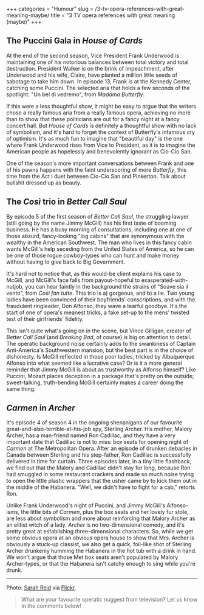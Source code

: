 +++
categories = "Humour"
slug = /3-tv-opera-references-with-great-meaning-maybe/
title = "3 TV opera references with great meaning (maybe)"
+++

## The Puccini Gala in *House of Cards*

At the end of the second season, Vice President Frank Underwood is maintaining one of his notorious balances between total victory and total destruction. President Walker is on the brink of impeachment, after Underwood and his wife, Claire, have planted a million little seeds of sabotage to take him down. In episode 13, Frank is at the Kennedy Center, catching some Puccini. The selected aria that holds a few seconds of the spotlight: "Un bel dì vedremo", from *Madama Butterfly*.

If this were a less thoughtful show, it might be easy to argue that the writers chose a really famous aria from a really famous opera, achieving no more than to show that these politicians are out for a fancy night at a fancy concert hall. But *House of Cards* is definitely a thoughtful show with no lack of symbolism, and it's hard to forget the context of Butterfly's infamous cry of optimism. It's as much fun to imagine that "beautiful day" is the one where Frank Underwood rises from Vice to President, as it is to imagine the American people as hopelessly and benevolently ignorant as Cio-Cio San.

One of the season's more important conversations between Frank and one of his pawns happens with the faint underscoring of more *Butterfly*, this time from the Act I duet between Cio-Cio San and Pinkerton. Talk about bullshit dressed up as beauty.

## The *Così* trio in *Better Call Saul*

By episode 5 of the first season of *Better Call Saul*, the struggling lawyer (still going by the name Jimmy McGill) has his first taste of booming business. He has a busy morning of consultations, including one at one of those absurd, fancy-looking "log cabins" that are synonymous with the wealthy in the American Southwest. The man who lives in this fancy cabin wants McGill's help seceding from the United States of America, so he can be one of those rogue cowboy-types who can hunt and make money without having to give back to Big Government.

It's hard not to notice that, as this would-be client explains his case to McGill, and McGill's face falls from payout-hopeful to exasperated-with-nutjob, you can hear faintly in the background the strains of "Soave sia il vento", from *Così fan tutte*. This trio is a) gorgeous, and b) a lie. Two young ladies have been convinced of their boyfriends' conscriptions, and with the fraudulent ringleader, Don Alfonso, they wave a tearful goodbye. It's the start of one of opera's meanest tricks, a fake set-up to the mens' twisted test of their girlfriends' fidelity.

This isn't quite what's going on in the scene, but Vince Gilligan, creator of *Better Call Saul* (and *Breaking Bad*, of course) is big on attention to detail. The operatic background noise certainly adds to the swankiness of Captain Anti-America's Southwestern mansion, but the best part is in the choice of dishonesty. Is McGill reflected in those poor ladies, tricked by Albuquerque Alfonso into what seemed like a lucrative case? Or is it a more general reminder that Jimmy McGill is about as trustworthy as Alfonso himself? Like Puccini, Mozart places deception in a package that's pretty on the outside; sweet-talking, truth-bending McGill certainly makes a career doing the same thing.

## *Carmen* in *Archer*

It's episode 4 of season 4 in the ongoing shenanigans of our favourite great-and-also-terrible-at-his-job spy, Sterling Archer. His mother, Malory Archer, has a man-friend named Ron Cadillac, and they have a very important date that Cadillac is not to miss: box seats for opening night of *Carmen* at The Metropolitan Opera. After an episode of drunken debacles in Canada between Sterling and his step-father, Ron Cadillac is successfully delivered in time for curtain. Three episodes later, in a tiny little flashback, we find out that the Malory and Cadillac didn't stay for long, because Ron had smuggled in some restaurant crackers and made so much noise trying to open the little plastic wrappers that the usher came by to kick them out in the middle of the Habanera. "Well, we didn't have to fight for a cab," retorts Ron.

Unlike Frank Underwood's night of Puccini, and Jimmy McGill's Alfonso-isms, the little bits of *Carmen*, plus the box seats and her lovely fur stole, are less about symbolism and more about reinforcing that Malory Archer as an elitist witch of a lady. *Archer* is no two-dimensional comedy, and it's pretty great at establishing three-dimensional characters. So, while we get some obvious opera at an obvious opera house to show that Mrs. Archer is obviously a stuck-up classist, we also get a quick, foil-like shot of Sterling Archer drunkenly humming the Habanera in the hot tub with a drink in hand. We won't argue that those Met box seats aren't populated by Malory Archer-types, or that the Habanera isn't catchy enough to sing while you're drunk.

***
Photo: [Sarah Reid](https://www.flickr.com/photos/sarahreido/3245498261) via [Flickr](https://creativecommons.org/licenses/by/2.0/).

>What are your favourite operatic nuggest from television? Let us know in the comments below!
